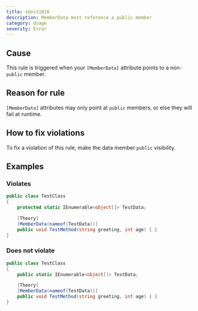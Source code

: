 ```yaml
---
title: xUnit1016
description: MemberData must reference a public member
category: Usage
severity: Error
---
```


## Cause

This rule is triggered when your `[MemberData]` attribute points to a non-`public` member.

## Reason for rule

`[MemberData]` attributes may only point at `public` members, or else they will fail at runtime.

## How to fix violations

To fix a violation of this rule, make the data member `public` visibility.

## Examples

### Violates

```csharp
public class TestClass
{
	protected static IEnumerable<object[]> TestData;

	[Theory]
	[MemberData(nameof(TestData))]
	public void TestMethod(string greeting, int age) { }
}
```

### Does not violate

```csharp
public class TestClass
{
	public static IEnumerable<object[]> TestData;

	[Theory]
	[MemberData(nameof(TestData))]
	public void TestMethod(string greeting, int age) { }
}
```
